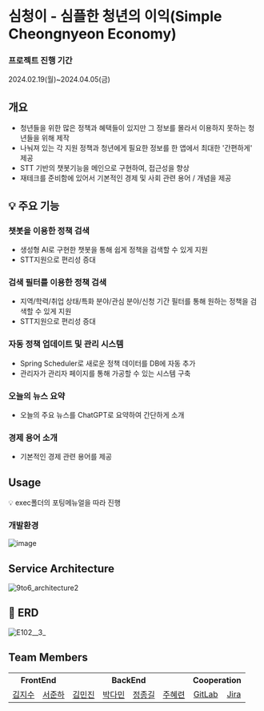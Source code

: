# 심청이 - 심플한 청년의 이익(Simple Cheongnyeon Economy)


### 프로젝트 진행 기간

2024.02.19(월)~2024.04.05(금)


## 개요

- 청년들을 위한 많은 정책과 혜택들이 있지만 그 정보를 몰라서 이용하지 못하는 청년들을 위해 제작
- 나눠져 있는 각 지원 정책과 청년에게 필요한 정보를 한 앱에서 최대한 '간편하게' 제공
- STT 기반의 챗봇기능을 메인으로 구현하여, 접근성을 향상
- 재테크를 준비함에 있어서 기본적인 경제 및 사회 관련 용어 / 개념을 제공


## **💡 주요 기능**

### 챗봇을 이용한 정책 검색

- 생성형 AI로 구현한 챗봇을 통해 쉽게 정책을 검색할 수 있게 지원
- STT지원으로 편리성 증대

### 검색 필터를 이용한 정책 검색

- 지역/학력/취업 상태/특화 분야/관심 분야/신청 기간 필터를 통해 원하는 정책을 검색할 수 있게 지원
- STT지원으로 편리성 증대

### 자동 정책 업데이트 및 관리 시스템

- Spring Scheduler로 새로운 정책 데이터를 DB에 자동 추가
- 관리자가 관리자 페이지를 통해 가공할 수 있는 시스템 구축

### 오늘의 뉴스 요약

- 오늘의 주요 뉴스를 ChatGPT로 요약하여 간단하게 소개

### 경제 용어 소개

- 기본적인 경제 관련 용어를 제공


## Usage


<aside>
💡 exec폴더의 포팅메뉴얼을 따라 진행

</aside>

### 개발환경

![image](/uploads/b14e21c938de253249dbac02a0785dc1/image.png)

## Service Architecture
![9to6_architecture2](/uploads/638ae8cfe1124f9f2fe48e28d2c4732c/9to6_architecture2.png)


## **💬 ERD**


![E102__3_](/uploads/354c0931b95fe240ad31e96d082a4672/E102__3_.png)



## Team Members

<table>
<tr>
<th colspan="2">FrontEnd</th>
<th colspan="4">BackEnd</th>
<th colspan="2">Cooperation</th>
</tr>
<tr align = "center">
<td>
<a href=""/>김지수</a>
</td>
<td>
<a href=""/>서준하</a>
</td>
<td>
<a href=""/>김민진</a>
</td>
<td>
<a href=""/>박다민</a>
</td>
<td>
<a href=""/>정종길</a>
</td>
<td>
<a href="https://github.com/object1997428"/>주혜련</a>
</td>
<td><a href="https://lab.ssafy.com/s10-fintech-finance-sub2/S10P22E102"/>GitLab</a></td>
<td><a href="https://ssafy.atlassian.net/projects/S10P22E102"/>Jira</a></td>
